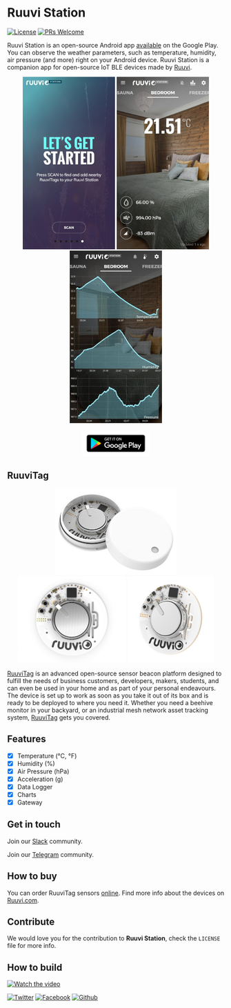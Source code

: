 # Ruuvi Station

[![License][license-image]][license-url]
[![PRs Welcome](https://img.shields.io/badge/PRs-welcome-brightgreen.svg?style=flat-square)](http://makeapullrequest.com)

Ruuvi Station is an open-source Android app [available](https://play.google.com/store/apps/details?id=com.ruuvi.station) on the Google Play. You can observe the weather parameters, such as temperature, humidity, air pressure (and more) right on your Android device. Ruuvi Station is a companion app for open-source IoT BLE devices made by [Ruuvi](https://ruuvi.com).

<p align="center">
  <img src="/docs/screenshot0.jpg?raw=true" alt="Ruuvi Station for Android" height="400"/>
  <img src="/docs/screenshot1.jpg?raw=true" alt="Ruuvi Station for Android" height="400"/>
  <img src="/docs/screenshot2.jpg?raw=true" alt="Ruuvi Station for Android" height="400"/>
</p>

<p align="center">
  <a href='https://play.google.com/store/apps/details?id=com.ruuvi.station'><img alt='Get it on Google Play' height='60' src='docs/google-play-badge.png'/></a>
</p>

## RuuviTag

<p align="center">
  <a href="https://shop.ruuvi.com"><img src="/docs/ruuvitag-enclosure-open.jpg?raw=true" alt="RuuviTag" height="200"/></a>
  <a href="https://shop.ruuvi.com"><img src="/docs/ruuvitag1.jpg?raw=true" alt="RuuviTag" height="200"/></a>
  <a href="https://shop.ruuvi.com"><img src="/docs/ruuvitag2.jpg?raw=true" alt="RuuviTag" height="200"/></a>
</p>

[RuuviTag](https://ruuvi.com) is an advanced open-source sensor beacon platform designed to fulfill the needs of business customers, developers, makers, students, and can even be used in your home and as part of your personal endeavours. The device is set up to work as soon as you take it out of its box and is ready to be deployed to where you need it. Whether you need a beehive monitor in your backyard, or an industrial mesh network asset tracking system, [RuuviTag](https://ruuvi.com) gets you covered. 

## Features

- [x] Temperature (°C, °F)
- [x] Humidity (%)
- [x] Air Pressure (hPa)
- [x] Acceleration (g)
- [x] Data Logger
- [x] Charts
- [x] Gateway

## Get in touch

Join our [Slack](https://slack.ruuvi.com) community. 

Join our [Telegram](https://t.me/ruuvicom) community. 

## How to buy

You can order RuuviTag sensors [online](https://shop.ruuvi.com). Find more info about the devices on [Ruuvi.com](https://ruuvi.com). 

## Contribute

We would love you for the contribution to **Ruuvi Station**, check the ``LICENSE`` file for more info.

## How to build

[![Watch the video](https://ruuvi.com/i/brand/download/thumb-ruuvi-logo.jpg)](https://www.youtube.com/watch?v=1sXIASGXaaw&feature=youtu.be)

<!-- Please don't remove this: Grab your social icons from https://github.com/carlsednaoui/gitsocial -->

[![Twitter][twitter-image]][twitter]
[![Facebook][facebook-image]][facebook]
[![Github][github-image]][github]

[github-image]:http://i.imgur.com/0o48UoR.png
[github]:https://github.com/ruuvi
[facebook-image]:http://i.imgur.com/P3YfQoD.png
[facebook]:https://www.facebook.com/ruuvi.cc/
[twitter-image]:http://i.imgur.com/tXSoThF.png
[twitter]:https://twitter.com/ruuvicom
[license-image]: https://img.shields.io/badge/License-BSD-blue.svg
[license-url]: LICENSE
